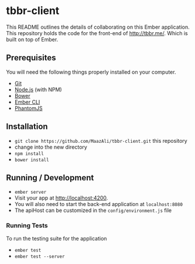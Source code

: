 # tbbr-client

This README outlines the details of collaborating on this Ember application.
This repository holds the code for the front-end of http://tbbr.me/. Which is built
on top of Ember.

## Prerequisites

You will need the following things properly installed on your computer.

* [Git](http://git-scm.com/)
* [Node.js](http://nodejs.org/) (with NPM)
* [Bower](http://bower.io/)
* [Ember CLI](http://www.ember-cli.com/)
* [PhantomJS](http://phantomjs.org/)

## Installation

* `git clone https://github.com/MaazAli/tbbr-client.git` this repository
* change into the new directory
* `npm install`
* `bower install`

## Running / Development

* `ember server`
* Visit your app at [http://localhost:4200](http://localhost:4200).
* You will also need to start the back-end application at `localhost:8080`
* The apiHost can be customized in the `config/environment.js` file

### Running Tests

To run the testing suite for the application

* `ember test`
* `ember test --server`
